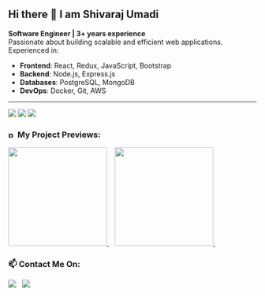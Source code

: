 Hi there 👋 I am Shivaraj Umadi
---
**Software Engineer | 3+ years experience**  
Passionate about building scalable and efficient web applications. Experienced in: 
- **Frontend**: React, Redux, JavaScript, Bootstrap  
- **Backend**: Node.js, Express.js  
- **Databases**: PostgreSQL, MongoDB  
- **DevOps**: Docker, Git, AWS  

--- 
<img src="https://skillicons.dev/icons?i=react,redux,js,html,css,bootstrap,webpack">
<img src="https://skillicons.dev/icons?i=git,vim,nodejs,github,npm">
<img src="https://skillicons.dev/icons?i=flask,postgres,prisma,postman,docker,kubernetes">

### <img width="15" height="15" src="https://img.icons8.com/fluency/15/project-management--v1.png" alt="project-management--v1"/> My Project Previews:
<a href='https://github.com/shivau1208/Todo' alt='' >
  <img src='https://github.com/shivau1208/S-ToDo/assets/102743170/ce078b10-8294-475e-8f71-97bbeffdf80d' width='200' />
</a>&nbsp;&nbsp;
<a href='https://github.com/shivau1208/buymybeer' alt='' >
  <img src='https://github.com/user-attachments/assets/9498f131-2bf2-4315-99f9-1eb329849b7f' width='200' />
</a>&nbsp;&nbsp;


### 📫 Contact Me On: 
<a href='https://www.linkedin.com/in/shivarajumadi/'><img src="https://skillicons.dev/icons?i=linkedin"></a>&nbsp;&nbsp;
<a href="mailto:shivumumadi@gmail.com" target="_blank" title="shivaraj Umadi" rel="noreferrer"><img src="https://skillicons.dev/icons?i=gmail"></a>
